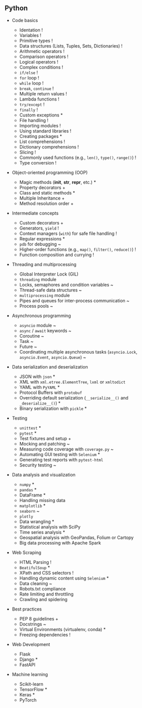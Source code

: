 ## Python
- Code basics
  - Identation !
  - Variables !
  - Primitive types !
  - Data structures (Lists, Tuples, Sets, Dictionaries) !
  - Arithmetic operators !
  - Comparison operators !
  - Logical operators !
  - Complex conditions !
  - `if/else` !
  - `for` loop !
  - `while` loop !
  - `break`, `continue` !
  - Multiple return values !
  - Lambda functions !
  - `try/except` !
  - `finally` !
  - Custom exceptions *
  - File handling !
  - Importing modules !
  - Using standard libraries !
  - Creating packages *
  - List comprehensions !
  - Dictionary comprehensions !
  - Slicing !
  - Commonly used functions (e.g., `len()`, `type()`, `range()`) !
  - Type conversion !

- Object-oriented programming (OOP)
  - Magic methods (__init__, __str__, __repr__, etc.) *    
  - Property decorators +
  - Class and static methods *
  - Multiple Inheritance +
  - Method resolution order +

- Intermediate concepts
  - Custom decorators +
  - Generators, `yield` !
  - Context managers (`with`) for safe file handling !
  - Regular expressions *
  - `pdb` for debugging ~
  - Higher-order functions (e.g., `map()`, `filter()`, `reduce()`) !
  - Function composition and currying !

- Threading and multiprocessing
  - Global Interpreter Lock (GIL)
  - `threading` module
  - Locks, semaphores and condition variables ~
  - Thread-safe data structures ~
  - `multiprocessing` module
  - Pipes and queues for inter-process communication ~
  - Process pools ~

- Asynchronous programming
  - `asyncio` module ~
  - `async` / `await` keywords ~
  - Coroutine ~
  - Task ~
  - Future ~
  - Coordinating multiple asynchronous tasks (`asyncio.Lock`, `asyncio.Event`, `asyncio.Queue`) ~

- Data serialization and deserialization
  - JSON with `json` *
  - XML with `xml.etree.ElementTree`, `lxml` or `xmltodict`
  - YAML with `PyYAML` *
  - Protocol Buffers with `protobuf`
  - Overriding default serialization (`__serialize__()` and `_deserialize__()`) *
  - Binary serialization with `pickle` *

- Testing
  - `unittest` *
  - `pytest` *
  - Test fixtures and setup +
  - Mocking and patching ~
  - Measuring code coverage with `coverage.py` ~
  - Automating GUI testing with `Selenium` *
  - Generating test reports with `pytest-html`
  - Security testing ~

- Data analysis and visualization
  - `numpy` *
  - `pandas` *
  - DataFrame *
  - Handling missing data
  - `matplotlib` *
  - `seaborn` ~
  - `plotly`
  - Data wrangling *
  - Statistical analysis with SciPy
  - Time series analysis *
  - Geospatial analysis with GeoPandas, Folium or Cartopy
  - Big data processing with Apache Spark

- Web Scraping
  - HTML Parsing !
  - `BeatifulSoup` *
  - XPath and CSS selectors !
  - Handling dynamic content using `Selenium` *
  - Data cleaning ~
  - Robots.txt compliance
  - Rate limiting and throttling
  - Crawling and spidering

- Best practices
  - PEP 8 guidelines +
  - Docstrings ~
  - Virtual Environments (virtualenv, conda) *
  - Freezing dependencies !

- Web Development
  - Flask
  - Django *
  - FastAPI

- Machine learning
  - Scikit-learn
  - TensorFlow *
  - Keras *
  - PyTorch
